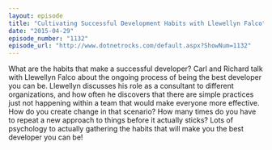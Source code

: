 ```yaml
---
layout: episode
title: "Cultivating Successful Development Habits with Llewellyn Falco"
date: "2015-04-29"
episode_number: "1132"
episode_url: "http://www.dotnetrocks.com/default.aspx?ShowNum=1132"
---
```


What are the habits that make a successful developer? Carl and Richard talk with Llewellyn Falco about the ongoing process of being the best developer you can be. Llewellyn discusses his role as a consultant to different organizations, and how often he discovers that there are simple practices just not happening within a team that would make everyone more effective. How do you create change in that scenario? How many times do you have to repeat a new approach to things before it actually sticks? Lots of psychology to actually gathering the habits that will make you the best developer you can be!
